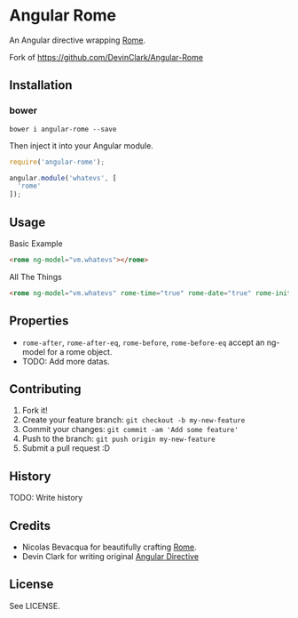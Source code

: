 # Angular Rome

An Angular directive wrapping [Rome](http://bevacqua.github.io/rome/).

Fork of https://github.com/DevinClark/Angular-Rome

## Installation

### bower
```
bower i angular-rome --save
```

Then inject it into your Angular module.
```js
require('angular-rome');

angular.module('whatevs', [
  'rome'
]);
```


## Usage

Basic Example
```html
<rome ng-model="vm.whatevs"></rome>
```

All The Things
```html
<rome ng-model="vm.whatevs" rome-time="true" rome-date="true" rome-initial-value="" rome-min="" rome-max="" rome-time-interval="" rome-input-format="" rome-week-start="" rome-before="" rome-before-eq="" rome-after="" rome-after-eq="" rome-months-in-calendar=""></rome>
```

## Properties
* `rome-after`, `rome-after-eq`, `rome-before`, `rome-before-eq` accept an ng-model for a rome object.
* TODO: Add more datas.

## Contributing

1. Fork it!
2. Create your feature branch: `git checkout -b my-new-feature`
3. Commit your changes: `git commit -am 'Add some feature'`
4. Push to the branch: `git push origin my-new-feature`
5. Submit a pull request :D

## History

TODO: Write history

## Credits

* Nicolas Bevacqua for beautifully crafting [Rome](http://bevacqua.github.io/rome/).
* Devin Clark for writing original [Angular Directive](https://github.com/DevinClark/Angular-Rome)

## License

See LICENSE.
